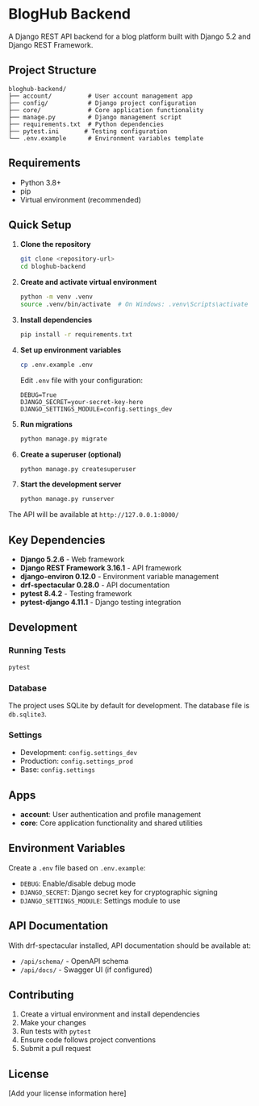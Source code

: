 # BlogHub Backend

A Django REST API backend for a blog platform built with Django 5.2 and Django REST Framework.

## Project Structure

```
bloghub-backend/
├── account/          # User account management app
├── config/           # Django project configuration
├── core/             # Core application functionality
├── manage.py         # Django management script
├── requirements.txt  # Python dependencies
├── pytest.ini       # Testing configuration
└── .env.example      # Environment variables template
```

## Requirements

- Python 3.8+
- pip
- Virtual environment (recommended)

## Quick Setup

1. **Clone the repository**
   ```bash
   git clone <repository-url>
   cd bloghub-backend
   ```

2. **Create and activate virtual environment**
   ```bash
   python -m venv .venv
   source .venv/bin/activate  # On Windows: .venv\Scripts\activate
   ```

3. **Install dependencies**
   ```bash
   pip install -r requirements.txt
   ```

4. **Set up environment variables**
   ```bash
   cp .env.example .env
   ```
   Edit `.env` file with your configuration:
   ```
   DEBUG=True
   DJANGO_SECRET=your-secret-key-here
   DJANGO_SETTINGS_MODULE=config.settings_dev
   ```

5. **Run migrations**
   ```bash
   python manage.py migrate
   ```

6. **Create a superuser (optional)**
   ```bash
   python manage.py createsuperuser
   ```

7. **Start the development server**
   ```bash
   python manage.py runserver
   ```

The API will be available at `http://127.0.0.1:8000/`

## Key Dependencies

- **Django 5.2.6** - Web framework
- **Django REST Framework 3.16.1** - API framework
- **django-environ 0.12.0** - Environment variable management
- **drf-spectacular 0.28.0** - API documentation
- **pytest 8.4.2** - Testing framework
- **pytest-django 4.11.1** - Django testing integration

## Development

### Running Tests

```bash
pytest
```

### Database

The project uses SQLite by default for development. The database file is `db.sqlite3`.

### Settings

- Development: `config.settings_dev`
- Production: `config.settings_prod`
- Base: `config.settings`

## Apps

- **account**: User authentication and profile management
- **core**: Core application functionality and shared utilities

## Environment Variables

Create a `.env` file based on `.env.example`:

- `DEBUG`: Enable/disable debug mode
- `DJANGO_SECRET`: Django secret key for cryptographic signing
- `DJANGO_SETTINGS_MODULE`: Settings module to use

## API Documentation

With drf-spectacular installed, API documentation should be available at:
- `/api/schema/` - OpenAPI schema
- `/api/docs/` - Swagger UI (if configured)

## Contributing

1. Create a virtual environment and install dependencies
2. Make your changes
3. Run tests with `pytest`
4. Ensure code follows project conventions
5. Submit a pull request

## License

[Add your license information here]